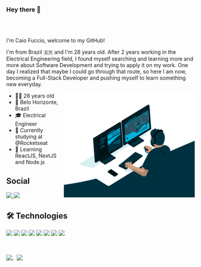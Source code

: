 ### Hey there 👋

<br />
<br />

I'm Caio Fuccio, welcome to my GitHub!

I'm from Brazil 🇧🇷 and I'm 28 years old. After 2 years working in the Electrical Engineering field, I found myself searching and learning more and more about Software Development and trying to apply it on my work. One day I realized that maybe I could go through that route, so here I am now, becoming a Full-Stack Developer and pushing myself to learn something new everyday.

<img align="right" alt="GIF" src="assets/programming.gif" width="350" height="280" />

* 👨🏻 28 years old
* 📌 Belo Horizonte, Brazil
* 🎓 Electrical Engineer
* 📖 Currently studying at @Rocketseat
* 🌱 Learning ReactJS, NextJS and Node.js

## Social
  <a href="https://www.linkedin.com/in/caiofuccio/" alt="Linkedin">
      <img src="https://img.shields.io/badge/LinkedIn-0077B5?style=for-the-badge&logo=linkedin&logoColor=white" />
  </a>
  <a href="mailto:caio.fuccio@gmail.com" alt="Gmail">
      <img src="https://img.shields.io/badge/Gmail-D14836?style=for-the-badge&logo=gmail&logoColor=white" />
  </a>

<br/>

## 🛠️ Technologies
<img src="https://img.shields.io/badge/JavaScript-323330?style=for-the-badge&logo=javascript&logoColor=F7DF1E"> <img src="https://img.shields.io/badge/TypeScript-007ACC?style=for-the-badge&logo=typescript&logoColor=white"> <img src="https://img.shields.io/badge/React-20232A?style=for-the-badge&logo=react&logoColor=61DAFB"> <img src="https://img.shields.io/badge/HTML5-E34F26?style=for-the-badge&logo=html5&logoColor=white"> <img src="https://img.shields.io/badge/CSS3-1572B6?style=for-the-badge&logo=css3&logoColor=white"> <img src="https://img.shields.io/badge/styled--components-DB7093?style=for-the-badge&logo=styled-components&logoColor=white"> <img src="https://img.shields.io/badge/Git-F05032?style=for-the-badge&logo=git&logoColor=white"> <img src="https://img.shields.io/badge/Shell_Script-121011?style=for-the-badge&logo=gnu-bash&logoColor=white">

<br/>

<p>
   <a href="https://github.com/caiofuccio?tab=repositories">
    <img
      align="center"
      height="150"
      src="https://github-readme-stats.vercel.app/api/top-langs/?username=caiofuccio&langs_count=8&layout=compact&theme=dracula"
    />
  </a>
&nbsp;
  <a href="https://github.com/caiofuccio?tab=repositories">
    <img
      align="center"
      height="150"
      src="https://github-readme-stats.vercel.app/api?username=caiofuccio&count_private=true&show_icons=true&custom_title=Github%20Status&hide=issues&theme=dracula"
    />
  </a>

</p>
